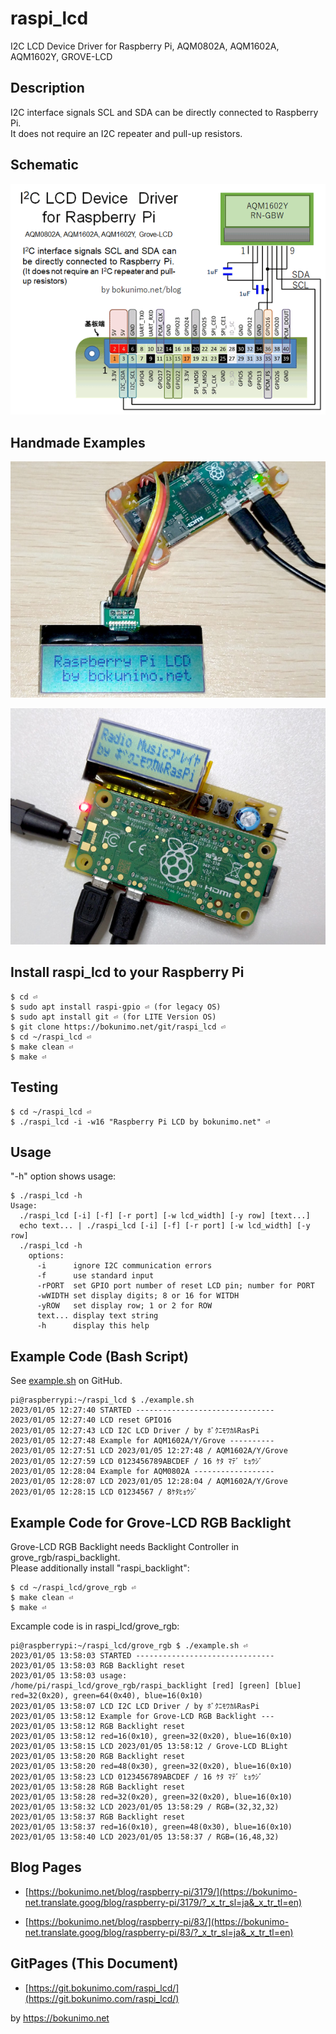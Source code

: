 # raspi_lcd  

I2C LCD Device  Driver for Raspberry Pi, AQM0802A, AQM1602A, AQM1602Y, GROVE-LCD  

## Description  

I2C interface signals SCL and SDA can be directly connected to Raspberry Pi.  
It does not require an I2C repeater and pull-up resistors.  

## Schematic  

![Schematic](https://github.com/bokunimowakaru/raspi_lcd/blob/master/images/schematic.png?raw=true)

## Handmade Examples  

![AQM1602](https://github.com/bokunimowakaru/raspi_lcd/blob/master/images/aqm1602.jpg?raw=true)

![Radio](https://github.com/bokunimowakaru/raspi_lcd/blob/master/images/radio.jpg?raw=true)

## Install raspi_lcd to your Raspberry Pi  

	$ cd ⏎
	$ sudo apt install raspi-gpio ⏎ (for legacy OS)
	$ sudo apt install git ⏎ (for LITE Version OS)
	$ git clone https://bokunimo.net/git/raspi_lcd ⏎
	$ cd ~/raspi_lcd ⏎
	$ make clean ⏎
	$ make ⏎

## Testing  

	$ cd ~/raspi_lcd ⏎
	$ ./raspi_lcd -i -w16 "Raspberry Pi LCD by bokunimo.net" ⏎

## Usage  

"-h" option shows usage:  

	$ ./raspi_lcd -h
	Usage:
	  ./raspi_lcd [-i] [-f] [-r port] [-w lcd_width] [-y row] [text...]
	  echo text... | ./raspi_lcd [-i] [-f] [-r port] [-w lcd_width] [-y row]
	  ./raspi_lcd -h
	    options:
	      -i      ignore I2C communication errors
	      -f      use standard input
	      -rPORT  set GPIO port number of reset LCD pin; number for PORT
	      -wWIDTH set display digits; 8 or 16 for WITDH
	      -yROW   set display row; 1 or 2 for ROW
	      text... display text string
	      -h      display this help

## Example Code (Bash Script)  

See [example.sh](https://github.com/bokunimowakaru/raspi_lcd/blob/master/example.sh) on GitHub.  

	pi@raspberrypi:~/raspi_lcd $ ./example.sh
	2023/01/05 12:27:40 STARTED -------------------------------
	2023/01/05 12:27:40 LCD reset GPIO16
	2023/01/05 12:27:43 LCD I2C LCD Driver / by ﾎﾞｸﾆﾓﾜｶﾙRasPi
	2023/01/05 12:27:48 Example for AQM1602A/Y/Grove ----------
	2023/01/05 12:27:51 LCD 2023/01/05 12:27:48 / AQM1602A/Y/Grove
	2023/01/05 12:27:59 LCD 0123456789ABCDEF / 16 ｹﾀ ﾏﾃﾞ ﾋｮｳｼﾞ
	2023/01/05 12:28:04 Example for AQM0802A ------------------
	2023/01/05 12:28:07 LCD 2023/01/05 12:28:04 / AQM1602A/Y/Grove
	2023/01/05 12:28:15 LCD 01234567 / 8ｹﾀﾋｮｳｼﾞ

## Example Code for Grove-LCD RGB Backlight  

Grove-LCD RGB Backlight needs Backlight Controller in grove_rgb/raspi_backlight.  
Please additionally install "raspi_backlight":  

	$ cd ~/raspi_lcd/grove_rgb ⏎
	$ make clean ⏎
	$ make ⏎

Excample code is in raspi_lcd/grove_rgb:  

	pi@raspberrypi:~/raspi_lcd/grove_rgb $ ./example.sh ⏎
	2023/01/05 13:58:03 STARTED -------------------------------
	2023/01/05 13:58:03 RGB Backlight reset
	2023/01/05 13:58:03 usage: /home/pi/raspi_lcd/grove_rgb/raspi_backlight [red] [green] [blue]
	red=32(0x20), green=64(0x40), blue=16(0x10)
	2023/01/05 13:58:07 LCD I2C LCD Driver / by ﾎﾞｸﾆﾓﾜｶﾙRasPi
	2023/01/05 13:58:12 Example for Grove-LCD RGB Backlight ---
	2023/01/05 13:58:12 RGB Backlight reset
	2023/01/05 13:58:12 red=16(0x10), green=32(0x20), blue=16(0x10)
	2023/01/05 13:58:15 LCD 2023/01/05 13:58:12 / Grove-LCD BLight
	2023/01/05 13:58:20 RGB Backlight reset
	2023/01/05 13:58:20 red=48(0x30), green=32(0x20), blue=16(0x10)
	2023/01/05 13:58:23 LCD 0123456789ABCDEF / 16 ｹﾀ ﾏﾃﾞ ﾋｮｳｼﾞ
	2023/01/05 13:58:28 RGB Backlight reset
	2023/01/05 13:58:28 red=32(0x20), green=32(0x20), blue=16(0x10)
	2023/01/05 13:58:32 LCD 2023/01/05 13:58:29 / RGB=(32,32,32)
	2023/01/05 13:58:37 RGB Backlight reset
	2023/01/05 13:58:37 red=16(0x10), green=48(0x30), blue=16(0x10)
	2023/01/05 13:58:40 LCD 2023/01/05 13:58:37 / RGB=(16,48,32)

## Blog Pages  

* [https://bokunimo.net/blog/raspberry-pi/3179/](https://bokunimo-net.translate.goog/blog/raspberry-pi/3179/?_x_tr_sl=ja&_x_tr_tl=en)

* [https://bokunimo.net/blog/raspberry-pi/83/](https://bokunimo-net.translate.goog/blog/raspberry-pi/83/?_x_tr_sl=ja&_x_tr_tl=en)

## GitPages (This Document)  

* [https://git.bokunimo.com/raspi_lcd/](https://git.bokunimo.com/raspi_lcd/)

by <https://bokunimo.net>